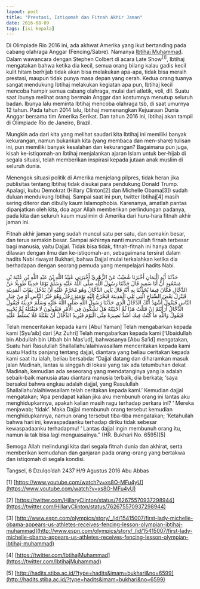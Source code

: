 ```yaml
---
layout: post
title: "Prestasi, Istiqomah dan Fitnah Akhir Jaman"
date: 2016-08-09
tags: [isi kepala]
---
```


Di Olimpiade Rio 2016 ini, ada akhwat Amerika yang ikut bertanding pada cabang olahraga Anggar (Fencing/Sabre). Namanya [Ibtihaj Muhammad](https://en.wikipedia.org/wiki/Ibtihaj_Muhammad). Dalam wawancara dengan Stephen Colbert di acara Late Show<sup>[1]</sup>, Ibtihaj mengatakan bahwa ketika dia kecil, semua orang bilang kalau gadis kecil kulit hitam berhijab tidak akan bisa melakukan apa-apa, tidak bisa meraih prestasi, maupun tidak punya masa depan yang cerah. Kedua orang tuanya sangat mendukung Ibtihaj melakukan kegiatan apa pun, Ibtihaj kecil mencoba hampir semua cabang olahraga, mulai dari atletik, voli, dll. Suatu saat ibunya melihat orang bermain Anggar dan kostumnya menutup seluruh badan. Ibunya lalu meminta Ibtihaj mencoba olahraga tsb, di saat umurnya 12 tahun. Pada tahun 2014 lalu, Ibtihaj memenangkan Kejuaraan Dunia Anggar bersama tim Amerika Serikat. Dan tahun 2016 ini, Ibtihaj akan tampil di Olimpiade Rio de Janeiro, Brazil.

Mungkin ada dari kita yang melihat saudari kita Ibtihaj ini memiliki banyak kekurangan, namun bukankah kita (yang membaca dan men-share) tulisan ini, pun memiliki banyak kesalahan dan kekurangan? Bagaimana pun juga, kisah ke-istiqomah-an Ibtihaj menjalankan ajaran Islam untuk ber-hijab di segala situasi, telah memberikan inspirasi kepada jutaan anak muslim di seluruh dunia.

Menengok situasi politik di Amerika menjelang pilpres, tidak heran jika publisitas tentang Ibtihaj tidak disukai para pendukung Donald Trump. Apalagi, kubu Demokrat (Hillary Clinton[2] dan Michelle Obama[3]) sudah duluan mendukung Ibtihaj. Sampai saat ini pun, twitter Ibtihaj[4] masih sering diteror dan dibully kaum Islamophobia. Karenanya, amatlah pantas dipanjatkan oleh kita, doa agar Allah memberikan perlindungan padanya, pada kita dan seluruh kaum muslimin di Amerika dari huru-hara fitnah akhir jaman ini.

Fitnah akhir jaman yang sudah muncul satu per satu, dan semakin besar, dan terus semakin besar. Sampai akhirnya nanti muncullah firnah terbesar bagi manusia, yaitu Dajjal. Tidak bisa tidak, fitnah-fitnah ini hanya dapat dilawan dengan ilmu dan ke-istiqomah-an, sebagaimana tersirat dalam hadits Nabi riwayat Bukhari, bahwa Dajjal mulai terkalahkan ketika dia berhadapan dengan seorang pemuda yang mempelajari hadits Nabi.

حَدَّثَنَا أَبُو الْيَمَانِ أَخْبَرَنَا شُعَيْبٌ عَنْ الزُّهْرِيِّ أَخْبَرَنِي عُبَيْدُ اللَّهِ بْنُ عَبْدِ اللَّهِ بْنِ عُتْبَةَ بْنِ مَسْعُودٍ أَنَّ أَبَا سَعِيدٍ قَالَ حَدَّثَنَا رَسُولُ اللَّهِ صَلَّى اللَّهُ عَلَيْهِ وَسَلَّمَ يَوْمًا حَدِيثًا طَوِيلًا عَنْ الدَّجَّالِ فَكَانَ فِيمَا يُحَدِّثُنَا بِهِ أَنَّهُ قَالَ يَأْتِي الدَّجَّالُ وَهُوَ مُحَرَّمٌ عَلَيْهِ أَنْ يَدْخُلَ نِقَابَ الْمَدِينَةِ فَيَنْزِلُ بَعْضَ السِّبَاخِ الَّتِي تَلِي الْمَدِينَةَ فَيَخْرُجُ إِلَيْهِ يَوْمَئِذٍ رَجُلٌ وَهُوَ خَيْرُ النَّاسِ أَوْ مِنْ خِيَارِ النَّاسِ فَيَقُولُ أَشْهَدُ أَنَّكَ الدَّجَّالُ الَّذِي حَدَّثَنَا رَسُولُ اللَّهِ صَلَّى اللَّهُ عَلَيْهِ وَسَلَّمَ حَدِيثَهُ فَيَقُولُ الدَّجَّالُ أَرَأَيْتُمْ إِنْ قَتَلْتُ هَذَا ثُمَّ أَحْيَيْتُهُ هَلْ تَشُكُّونَ فِي الْأَمْرِ فَيَقُولُونَ لَا فَيَقْتُلُهُ ثُمَّ يُحْيِيهِ فَيَقُولُ وَاللَّهِ مَا كُنْتُ فِيكَ أَشَدَّ بَصِيرَةً مِنِّي الْيَوْمَ فَيُرِيدُ الدَّجَّالُ أَنْ يَقْتُلَهُ فَلَا يُسَلَّطُ عَلَيْهِ

Telah menceritakan kepada kami [Abul Yaman] Telah mengabarkan kepada kami [Syu’aib] dari [Az Zuhri] Telah mengabarkan kepada kami [‘Ubaidullah bin Abdullah bin Utbah bin Mas’ud], bahwasanya [Abu Sa’id] mengatakan, Suatu hari Rasulullah Shallallahu’alaihiwasallam menceritakan kepada kami suatu Hadits panjang tentang dajjal, diantara yang beliau ceritakan kepada kami saat itu ialah, beliau bersabda: “Dajjal datang dan diharamkan masuk jalan Madinah, lantas ia singgah di lokasi yang tak ada tetumbuhan dekat Madinah, kemudian ada seseorang yang mendatanginya yang ia adalah sebaik-baik manusia atau diantara manusia terbaik, dia berkata; ‘saya bersaksi bahwa engkau adalah dajjal, yang Rasulullah Shallallahu’alaihiwasallam telah ceritakan kepada kami.’ Kemudian dajjal mengatakan; ‘Apa pendapat kalian jika aku membunuh orang ini lantas aku menghidupkannya, apakah kalian masih ragu terhadap perkara ini? ‘ Mereka menjawab; ‘tidak’. Maka Dajjal membunuh orang tersebut kemudian menghidupkannya, namun orang tersebut tiba-tiba mengatakan; ‘Ketahuilah bahwa hari ini, kewaspadaanku terhadap diriku tidak sebesar kewaspadaanku terhadapmu! ‘ Lantas dajjal ingin membunuh orang itu, namun ia tak bisa lagi menguasainya.” (HR. Bukhari No. 6595)[5]

Semoga Allah melindungi kita dari segala fitnah dunia dan akhirat, serta memberikan kemudahan dan ganjaran pada orang-orang yang bertakwa dan istiqomah di segala kondisi.

Tangsel, 6 Dzulqo’dah 2437 H/9 Agustus 2016
Abu Abbas

[1] [https://www.youtube.com/watch?v=xs8O-MFu4yU](https://www.youtube.com/watch?v=xs8O-MFu4yU)

[2] [https://twitter.com/HillaryClinton/status/762675570937298944](https://twitter.com/HillaryClinton/status/762675570937298944)

[3] [http://www.espn.com/olympics/story/_/id/15415007/first-lady-michelle-obama-appears-us-athletes-receives-fencing-lesson-olympian-ibtihaj-muhammad](http://www.espn.com/olympics/story/_/id/15415007/first-lady-michelle-obama-appears-us-athletes-receives-fencing-lesson-olympian-ibtihaj-muhammad)

[4] [https://twitter.com/IbtihajMuhammad](https://twitter.com/IbtihajMuhammad)

[5] [http://hadits.stiba.ac.id/?type=hadits&imam=bukhari&no=6599](http://hadits.stiba.ac.id/?type=hadits&imam=bukhari&no=6599)
